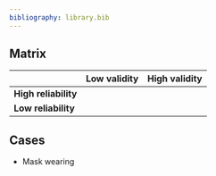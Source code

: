 ```yaml
---
bibliography: library.bib
---
```


## Matrix

</br>                   | Low validity      | High validity
---                     | ---               | ---
**High reliability**    |                   |
**Low reliability**     |                   |

## Cases

* Mask wearing